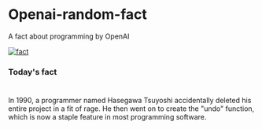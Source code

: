 
# Openai-random-fact
 A fact about programming by OpenAI

[![fact](https://github.com/MarioVidoni/openai-daily-fact/actions/workflows/main.yml/badge.svg)](https://github.com/MarioVidoni/openai-daily-fact/actions/workflows/main.yml)

### Today's fact
# 
In 1990, a programmer named Hasegawa Tsuyoshi accidentally deleted his entire project in a fit of rage. He then went on to create the "undo" function, which is now a staple feature in most programming software.